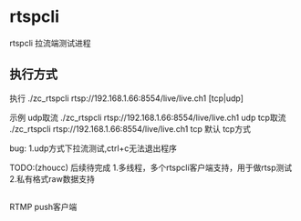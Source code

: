 # rtspcli
rtspcli 拉流端测试进程

## 执行方式
执行
./zc_rtspcli rtsp://192.168.1.66:8554/live/live.ch1 [tcp|udp]

示例
udp取流
./zc_rtspcli rtsp://192.168.1.66:8554/live/live.ch1 udp
tcp取流
./zc_rtspcli rtsp://192.168.1.66:8554/live/live.ch1 tcp
默认 tcp方式

bug:
1.udp方式下拉流测试,ctrl+c无法退出程序

TODO:(zhoucc)
后续待完成
1.多线程，多个rtspcli客户端支持，用于做rtsp测试
2.私有格式raw数据支持

##
RTMP push客户端
